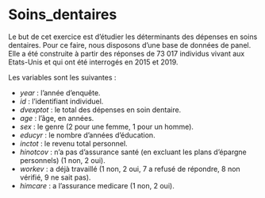 # Soins_dentaires

Le but de cet exercice est d’étudier les déterminants des dépenses en soins dentaires. Pour ce faire, nous disposons d’une base de données de panel. Elle a été construite à partir des réponses de 73 017 individus vivant aux Etats-Unis et qui ont été interrogés en 2015 et 2019.

Les variables sont les suivantes :

- *year* : l’année d’enquête.
- *id* : l’identifiant individuel.
- *dvexptot* : le total des dépenses en soin dentaire.
- *age* : l’âge, en années.
- *sex* : le genre (2 pour une femme, 1 pour un homme).
- *educyr* : le nombre d’années d’éducation.
- *inctot* : le revenu total personnel.
- *hinotcov* : n’a pas d’assurance santé (en excluant les plans d’épargne personnels) (1 non, 2 oui).
- *workev* : a déjà travaillé (1 non, 2 oui, 7 a refusé de répondre, 8 non vérifié, 9 ne sait pas).
- *himcare* : a l’assurance medicare (1 non, 2 oui).
